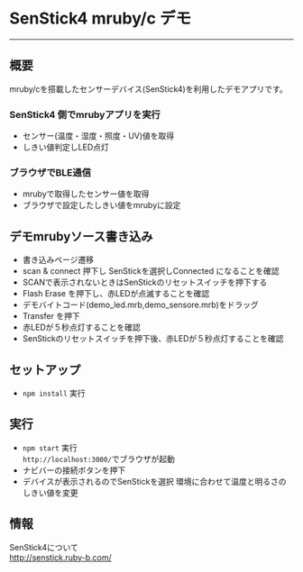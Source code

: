 # SenStick4 mruby/c デモ
---
## 概要
mruby/cを搭載したセンサーデバイス(SenStick4)を利用したデモアプリです。  
### SenStick4 側でmrubyアプリを実行
- センサー(温度・湿度・照度・UV)値を取得  
- しきい値判定しLED点灯
### ブラウザでBLE通信
- mrubyで取得したセンサー値を取得  
- ブラウザで設定したしきい値をmrubyに設定  

## デモmrubyソース書き込み
- 書き込みページ遷移  
- scan & connect 押下し SenStickを選択しConnected になることを確認  
- SCANで表示されないときはSenStickのリセットスイッチを押下する  
- Flash Erase を押下し、赤LEDが点滅することを確認  
- デモバイトコード(demo_led.mrb,demo_sensore.mrb)をドラッグ  
- Transfer を押下  
- 赤LEDが５秒点灯することを確認  
- SenStickのリセットスイッチを押下後、赤LEDが５秒点灯することを確認  

## セットアップ
- `npm install` 実行  

## 実行
- `npm start` 実行  
`http://localhost:3000/`でブラウザが起動
- ナビバーの接続ボタンを押下
- デバイスが表示されるのでSenStickを選択
 環境に合わせて温度と明るさのしきい値を変更

## 情報
SenStick4について  
http://senstick.ruby-b.com/
